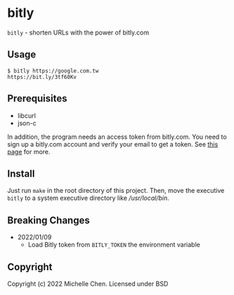 # bitly

`bitly` - shorten URLs with the power of bitly.com

## Usage

```shell
$ bitly https://google.com.tw
https://bit.ly/3tf60Kv
```

## Prerequisites

* libcurl
* json-c

In addition, the program needs an access token from bitly.com. You need to sign up a bitly.com account and verify your email to get a token.  See [this page](https://bitly.com/a/oauth_apps) for more.

## Install

Just run `make` in the root directory of this project.  Then, move the executive `bitly` to a system executive directory like */usr/local/bin*.

## Breaking Changes

* 2022/01/09
  * Load Bitly token from `BITLY_TOKEN` the environment variable

## Copyright

Copyright (c) 2022 Michelle Chen. Licensed under BSD
